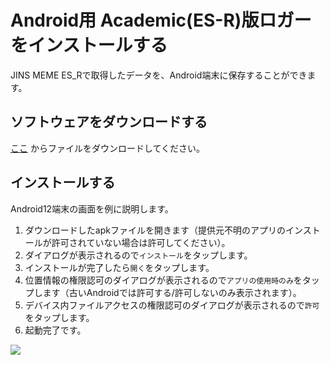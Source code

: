 # Android用 Academic(ES-R)版ロガーをインストールする<Badge type="danger" text="アカデミック版" />

JINS MEME ES_Rで取得したデータを、Android端末に保存することができます。  

## ソフトウェアをダウンロードする

[ここ](https://github.com/jins-meme/ES_R-DataLogger/releases) からファイルをダウンロードしてください。 

## インストールする

Android12端末の画面を例に説明します。

1. ダウンロードしたapkファイルを開きます（提供元不明のアプリのインストールが許可されていない場合は許可してください）。
2. ダイアログが表示されるので`インストール`をタップします。
3. インストールが完了したら`開く`をタップします。
4. 位置情報の権限認可のダイアログが表示されるので`アプリの使用時のみ`をタップします（古いAndroidでは許可する/許可しないのみ表示されます）。
5. デバイス内ファイルアクセスの権限認可のダイアログが表示されるので`許可`をタップします。
6. 起動完了です。

![](/images/android_install.png)

